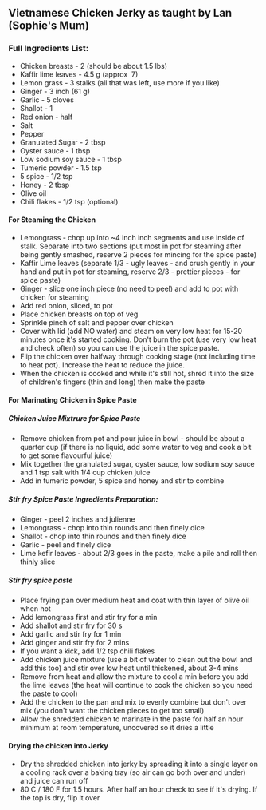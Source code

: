## Vietnamese Chicken Jerky as taught by Lan (Sophie's Mum)

### Full Ingredients List:

- Chicken breasts - 2 (should be about 1.5 lbs)
- Kaffir lime leaves - 4.5 g (approx  7)
- Lemon grass - 3 stalks (all that was left, use more if you like)
- Ginger - 3 inch (61 g) 
- Garlic - 5 cloves 
- Shallot - 1
- Red onion - half
- Salt
- Pepper
- Granulated Sugar - 2 tbsp
- Oyster sauce - 1 tbsp
- Low sodium soy sauce - 1 tbsp
- Tumeric powder - 1.5 tsp
- 5 spice - 1/2 tsp
- Honey - 2 tbsp
- Olive oil
- Chili flakes - 1/2 tsp (optional)

#### For Steaming the Chicken

- Lemongrass - chop up into ~4 inch inch segments and use inside of stalk. Separate into two sections (put most in pot for steaming after being gently smashed, reserve 2 pieces for mincing for the spice paste)
- Kaffir Lime leaves (separate 1/3 - ugly leaves - and crush gently in your hand and put in pot for steaming, reserve 2/3 - prettier pieces - for spice paste)
- Ginger - slice one inch piece (no need to peel) and add to pot with chicken for steaming 
- Add red onion, sliced, to pot
- Place chicken breasts on top of veg
- Sprinkle pinch of salt and pepper over chicken 
- Cover with lid (add NO water) and steam on very low heat for 15-20 minutes once it's started cooking. Don't burn the pot (use very low heat and check often) so you can use the juice in the spice paste. 
- Flip the chicken over halfway through cooking stage (not including time to heat pot). Increase the heat to reduce the juice. 
- When the chicken is cooked and while it's still hot, shred it into the size of children's fingers (thin and long) then make the paste

#### For Marinating Chicken in Spice Paste

##### Chicken Juice Mixtrure for Spice Paste

- Remove chicken from pot and pour juice in bowl - should be about a quarter cup (if there is no liquid, add some water to veg and cook a bit to get some flavourful juice)
- Mix together the granulated sugar, oyster sauce, low sodium soy sauce and 1 tsp salt with 1/4 cup chicken juice
- Add in tumeric powder, 5 spice and honey and stir to combine 

##### Stir fry Spice Paste Ingredients Preparation:

- Ginger - peel 2 inches and julienne 
- Lemongrass - chop into thin rounds and then finely dice
- Shallot - chop into thin rounds and then finely dice
- Garlic - peel and finely dice
- Lime kefir leaves - about 2/3 goes in the paste, make a pile and roll then thinly slice

##### Stir fry spice paste

- Place frying pan over medium heat and coat with thin layer of olive oil when hot
- Add lemongrass first and stir fry for a min
- Add shallot and stir fry for 30 s
- Add garlic and stir fry for 1 min
- Add ginger and stir fry for 2 mins
- If you want a kick, add 1/2 tsp chili flakes
- Add chicken juice mixture (use a bit of water to clean out the bowl and add this too) and stir over low heat until thickened, about 3-4 mins
- Remove from heat and allow the mixture to cool a min before you add the lime leaves (the heat will continue to cook the chicken so you need the paste to cool)
- Add the chicken to the pan and mix to evenly combine but don't over mix (you don't want the chicken pieces to get too small)
- Allow the shredded chicken to marinate in the paste for half an hour minimum at room temperature, uncovered so it dries a little

#### Drying the chicken into Jerky

- Dry the shredded chicken into jerky by spreading it into a single layer on a cooling rack over a baking tray (so air can go both over and under) and juice can run off
- 80 C / 180 F for 1.5 hours. After half an hour check to see if it's drying. If the top is dry, flip it over





